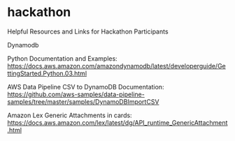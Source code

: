# hackathon
Helpful Resources and Links for Hackathon Participants


Dynamodb

Python Documentation and Examples:
https://docs.aws.amazon.com/amazondynamodb/latest/developerguide/GettingStarted.Python.03.html

AWS Data Pipeline CSV to DynamoDB Documentation:
https://github.com/aws-samples/data-pipeline-samples/tree/master/samples/DynamoDBImportCSV

Amazon Lex Generic Attachments in cards:
https://docs.aws.amazon.com/lex/latest/dg/API_runtime_GenericAttachment.html
